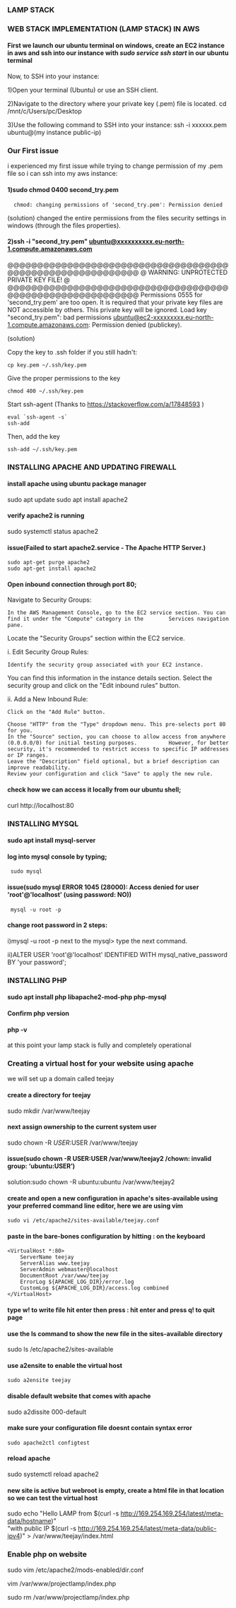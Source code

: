 ### LAMP STACK

### WEB STACK IMPLEMENTATION (LAMP STACK) IN AWS

#### First we launch our ubuntu terminal on windows, create an EC2 instance in aws and ssh into our instance with *sudo service ssh start* in our ubuntu terminal

Now, to SSH into your instance:

1)Open your terminal (Ubuntu) or use an SSH client.

2)Navigate to the directory where your private key (.pem) file is located.
  cd /mnt/c/Users/pc/Desktop


3)Use the following command to SSH into your instance:
  ssh -i xxxxxx.pem ubuntu@(my instance public-ip)



### Our First issue
i experienced my first issue while trying to change permission of my .pem file so i can ssh into my aws instance:

#### 1)sudo chmod 0400 second_try.pem
      
      chmod: changing permissions of 'second_try.pem': Permission denied

(solution) changed the entire permissions from the files security settings in windows (through the files properties).

#### 2)ssh -i "second_try.pem" ubuntu@xxxxxxxxxx.eu-north-1.compute.amazonaws.com
@@@@@@@@@@@@@@@@@@@@@@@@@@@@@@@@@@@@@@@@@@@@@@@@@@@@@@@@@@@
@         WARNING: UNPROTECTED PRIVATE KEY FILE!          @
@@@@@@@@@@@@@@@@@@@@@@@@@@@@@@@@@@@@@@@@@@@@@@@@@@@@@@@@@@@
Permissions 0555 for 'second_try.pem' are too open.
It is required that your private key files are NOT accessible by others.
This private key will be ignored.
Load key "second_try.pem": bad permissions
ubuntu@ec2-xxxxxxxxx.eu-north-1.compute.amazonaws.com: Permission denied (publickey).

(solution)

Copy the key to .ssh folder if you still hadn't:

    cp key.pem ~/.ssh/key.pem

Give the proper permissions to the key

    chmod 400 ~/.ssh/key.pem

Start ssh-agent (Thanks to https://stackoverflow.com/a/17848593 )

    eval `ssh-agent -s`
    ssh-add

 Then, add the key

    ssh-add ~/.ssh/key.pem

### INSTALLING APACHE AND UPDATING FIREWALL

#### install apache using ubuntu package manager
   
   sudo apt update
   sudo apt install apache2
   
#### verify apache2 is running

   sudo systemctl status apache2
   
   
#### issue(Failed to start apache2.service - The Apache HTTP Server.)
    
    sudo apt-get purge apache2
    sudo apt-get install apache2


#### Open inbound connection through port 80;
   
   
Navigate to Security Groups:

    In the AWS Management Console, go to the EC2 service section. You can find it under the "Compute" category in the        Services navigation pane.

Locate the "Security Groups" section within the EC2 service.

i. Edit Security Group Rules:

    Identify the security group associated with your EC2 instance.

   You can find this information in the instance details section.
   Select the security group and click on the "Edit inbound rules" button.

ii. Add a New Inbound Rule:

    Click on the "Add Rule" button.

    Choose "HTTP" from the "Type" dropdown menu. This pre-selects port 80 for you.
    In the "Source" section, you can choose to allow access from anywhere (0.0.0.0/0) for initial testing purposes.          However, for better security, it's recommended to restrict access to specific IP addresses or IP ranges.
    Leave the "Description" field optional, but a brief description can improve readability.
    Review your configuration and click "Save" to apply the new rule.
    
    
#### check how we can access it locally from our ubuntu shell;
  
  curl http://localhost:80
  
  



### INSTALLING MYSQL

#### sudo apt install mysql-server

#### log into mysql console by typing;
     sudo mysql
     
#### issue(sudo mysql  ERROR 1045 (28000): Access denied for user 'root'@'localhost' (using password: NO))
     mysql -u root -p
     
     
#### change root password in 2 steps:
i)mysql -u root -p
next to the mysql> type the next command.

ii)ALTER USER 'root'@'localhost' IDENTIFIED WITH mysql_native_password BY 'your password';

### INSTALLING PHP

#### sudo apt install php libapache2-mod-php php-mysql

#### Confirm php version
####      php -v


at this point your lamp stack is fully and completely operational

### Creating a virtual host for your website using apache

we will set up a domain called teejay

#### create a directory for teejay

  sudo mkdir /var/www/teejay
  
#### next assign ownership to the current  system user 

   sudo chown -R $USER:$USER /var/www/teejay
   
   
#### issue(sudo chown -R USER:USER /var/www/teejay2         /chown: invalid group: ‘ubuntu:USER’)

   solution:sudo chown -R ubuntu:ubuntu /var/www/teejay2

   
#### create and open a new configuration in apache's sites-available using your preferred command line editor, here we are using vim
    sudo vi /etc/apache2/sites-available/teejay.conf
    
#### paste in the bare-bones configuration by hitting : on the keyboard    
    <VirtualHost *:80>
        ServerName teejay
        ServerAlias www.teejay
        ServerAdmin webmaster@localhost
        DocumentRoot /var/www/teejay
        ErrorLog ${APACHE_LOG_DIR}/error.log
        CustomLog ${APACHE_LOG_DIR}/access.log combined
    </VirtualHost>
    
#### type w! to write file hit enter then press : hit enter and press q! to quit page

#### use the ls command to show the new file in the sites-available directory
   sudo ls  /etc/apache2/sites-available

#### use a2ensite to enable the virtual host
    
    sudo a2ensite teejay
#### disable default website that comes with apache 

   sudo a2dissite 000-default
   
#### make sure your configuration file doesnt contain syntax error
    sudo apache2ctl configtest
    
    
#### reload apache

   sudo systemctl reload apache2
   
#### new site is active but webroot is empty, create a html file in that location so we can test the virtual host

   sudo echo "Hello LAMP from $(curl -s http://169.254.169.254/latest/meta-data/hostname)" \
  "with public IP $(curl -s http://169.254.169.254/latest/meta-data/public-ipv4)" > /var/www/teejay/index.html

### Enable php on website

sudo vim /etc/apache2/mods-enabled/dir.conf

vim /var/www/projectlamp/index.php

sudo rm /var/www/projectlamp/index.php

